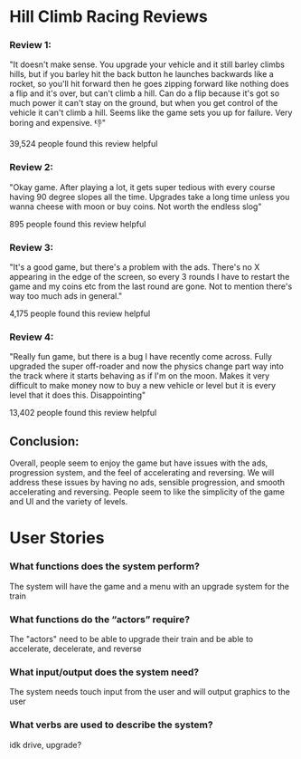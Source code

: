 # Hill Climb Racing Reviews #
### Review 1: ###
"It doesn't make sense. You upgrade your vehicle and it still barley climbs hills, but if you barley hit the back button he launches backwards like a rocket, so you'll hit forward then he goes zipping forward like nothing does a flip and it's over, but can't climb a hill. Can do a flip because it's got so much power it can't stay on the ground, but when you get control of the vehicle it can't climb a hill. Seems like the game sets you up for failure. Very boring and expensive. 👎"

39,524 people found this review helpful

### Review 2: ###
"Okay game. After playing a lot, it gets super tedious with every course having 90 degree slopes all the time. Upgrades take a long time unless you wanna cheese with moon or buy coins. Not worth the endless slog"

895 people found this review helpful

### Review 3: ###
"It's a good game, but there's a problem with the ads. There's no X appearing in the edge of the screen, so every 3 rounds I have to restart the game and my coins etc from the last round are gone. Not to mention there's way too much ads in general."

4,175 people found this review helpful

### Review 4: ###
"Really fun game, but there is a bug I have recently come across. Fully upgraded the super off-roader and now the physics change part way into the track where it starts behaving as if I'm on the moon. Makes it very difficult to make money now to buy a new vehicle or level but it is every level that it does this. Disappointing"

13,402 people found this review helpful

## Conclusion: ##
Overall, people seem to enjoy the game but have issues with the ads, progression system, and the feel of accelerating and reversing. We will address these issues by having no ads, sensible progression, and smooth accelerating and reversing. People seem to like the simplicity of the game and UI and the variety of levels.

# User Stories #
### What functions does the system perform? ###
The system will have the game and a menu with an upgrade system for the train
### What functions do the “actors” require? ###
The "actors" need to be able to upgrade their train and be able to accelerate, decelerate, and reverse
### What input/output does the system need? ###
The system needs touch input from the user and will output graphics to the user
### What verbs are used to describe the system? ###
idk drive, upgrade?
